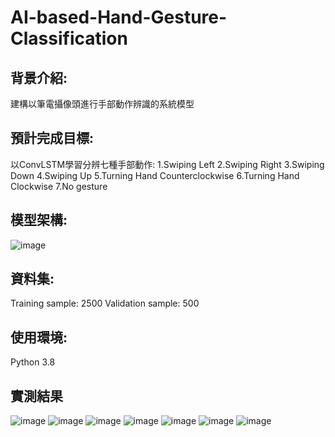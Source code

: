# AI-based-Hand-Gesture-Classification
## 背景介紹:
建構以筆電攝像頭進行手部動作辨識的系統模型

## 預計完成目標:
以ConvLSTM學習分辨七種手部動作:
1.Swiping Left
2.Swiping Right
3.Swiping Down
4.Swiping Up
5.Turning Hand Counterclockwise
6.Turning Hand Clockwise
7.No gesture

## 模型架構:

![image](https://github.com/tddwso/Covid-19-identity/blob/main/ACC.PNG)

## 資料集:
Training sample: 2500 
Validation sample: 500 

## 使用環境:
Python 3.8
 
## 實測結果

![image](https://github.com/tddwso/Covid-19-identity/blob/main/test.PNG)
![image](https://github.com/tddwso/Covid-19-identity/blob/main/test.PNG)
![image](https://github.com/tddwso/Covid-19-identity/blob/main/test.PNG)
![image](https://github.com/tddwso/Covid-19-identity/blob/main/test.PNG)
![image](https://github.com/tddwso/Covid-19-identity/blob/main/test.PNG)
![image](https://github.com/tddwso/Covid-19-identity/blob/main/test.PNG)
![image](https://github.com/tddwso/Covid-19-identity/blob/main/test.PNG)
